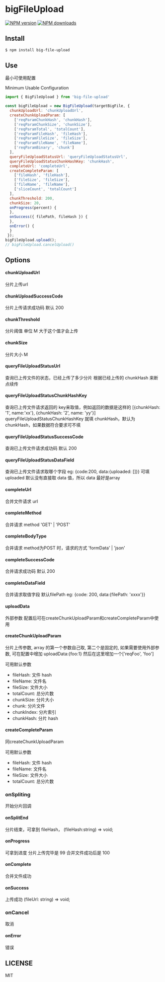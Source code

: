 # bigFileUpload

[![NPM version](https://img.shields.io/npm/v/bigFileUpload.svg?style=flat)](https://npmjs.org/package/bigFileUpload)
[![NPM downloads](http://img.shields.io/npm/dm/bigFileUpload.svg?style=flat)](https://npmjs.org/package/bigFileUpload)

## Install

```bash
$ npm install big-file-upload
```

## Use

最小可使用配置

Minimum Usable Configuration

```js
import { BigFileUpload } from 'big-file-upload'

const bigFileUpload = new BigFileUpload(targetBigFile, {
  chunkUploadUrl: 'chunkUploadUrl',
  createChunkUploadParam: [
    ['reqParamChunkHash', 'chunkHash'],
    ['reqParamChunkSize', 'chunkSize'],
    ['reqParamTotal', 'totalCount'],
    ['reqParamFileHash', 'fileHash'],
    ['reqParamFileSize', 'fileSize'],
    ['reqParamFileName', 'fileName'],
    ['reqParamBinary', 'chunk']
  ],
  queryFileUploadStatusUrl: 'queryFileUploadStatusUrl',
  queryFileUploadStatusChunkHashKey: 'chunkHash',
  completeUrl: 'completeUrl',
  createCompleteParam: [
    ['fileHash', 'fileHash'],
    ['fileSize', 'fileSize'],
    ['fileName', 'fileName'],
    ['sliceCount', 'totalCount']
  ],
  chunkThreshold: 200,
  chunkSize: 20,
  onProgress(percent) {
  },
  onSuccess({ filePath, fileHash }) {
  },
  onError() {
  }
 });
bigFileUpload.upload();
// bigFileUpload.cancelUpload()
```



## Options

#### chunkUploadUrl

分片上传url

#### chunkUploadSuccessCode

分片上传请求成功码 默认 200

#### chunkThreshold

分片阈值 单位 M 大于这个值才会上传

#### chunkSize

分片大小 M

#### queryFileUploadStatusUrl

 查询已上传文件的状态，已经上传了多少分片 根据已经上传的 chunkHash 来断点续传

#### queryFileUploadStatusChunkHashKey

查询已上传文件请求返回的 key来取值，例如返回的数据是这样的 [{chunkHash: '1', name:'xx'}, {chunkHash: '2', name: 'yy'}] queryFileUploadStatusChunkHashKey 就填 chunkHash，默认为 chunkHash，如果数据符合要求可不填

#### queryFileUploadStatusSuccessCode

查询已上传文件请求成功码 默认 200

#### queryFileUploadStatusDataField

查询已上传文件请求取哪个字段 eg: {code:200, data:{uploaded: []}} 可填uploaded 默认没有直接取 data 值，所以 data 最好是array

#### completeUrl

合并文件请求 url

#### completeMethod

合并请求 method    'GET' | 'POST'

#### completeBodyType

合并请求 method为POST 时，请求的方式 'formData' | 'json'

#### completeSuccessCode

合并请求成功码 默认 200

#### completeDataField

合并请求取值字段 默认filePath    eg: {code: 200, data:{filePath: 'xxxx'}}

#### uploadData

外部参数 配置后可在createChunkUploadParam和createCompleteParam中使用

#### createChunkUploadParam

分片上传参数, array 的第一个参数自己取, 第二个是固定的, 如果需要使用外部参数, 可在配置中增加 uploadData:{foo:1} 然后在这里增加一个['reqFoo', 'foo']

可用默认参数

 * fileHash: 文件 hash
 * fileName: 文件名
 * fileSize: 文件大小
 * totalCount: 总分片数
 * chunkSize: 分片大小
 * chunk: 分片文件
 * chunkIndex: 分片索引
 * chunkHash: 分片 hash

#### createCompleteParam

同createChunkUploadParam

可用默认参数

 * fileHash: 文件 hash
 * fileName: 文件名
 * fileSize: 文件大小
 * totalCount: 总分片数

### onSpliting

开始分片回调

#### onSplitEnd

分片结束，可拿到 fileHash， (fileHash:string) => void;

#### onProgress

可拿到进度 分片上传完毕是 99 合并文件成功后是 100

#### onComplete

合并文件成功

#### onSuccess

上传成功 (fileUrl: string) => void;

### onCancel

取消

#### onError

错误

## LICENSE

MIT
